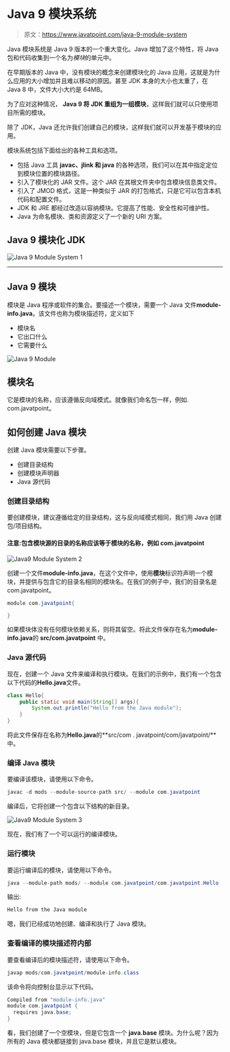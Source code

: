 # Java 9 模块系统

> 原文：<https://www.javatpoint.com/java-9-module-system>

Java 模块系统是 Java 9 版本的一个重大变化。Java 增加了这个特性，将 Java 包和代码收集到一个名为*模块*的单元中。

在早期版本的 Java 中，没有模块的概念来创建模块化的 Java 应用，这就是为什么应用的大小增加并且难以移动的原因。甚至 JDK 本身的大小也太重了，在 Java 8 中，文件大小大约是 64MB。

为了应对这种情况， **Java 9 将 JDK 重组为一组模块**，这样我们就可以只使用项目所需的模块。

除了 JDK，Java 还允许我们创建自己的模块，这样我们就可以开发基于模块的应用。

模块系统包括下面给出的各种工具和选项。

*   包括 Java 工具 **javac、jlink 和 java** 的各种选项，我们可以在其中指定定位到模块位置的模块路径。
*   引入了模块化的 JAR 文件。这个 JAR 在其根文件夹中包含模块信息类文件。
*   引入了 JMOD 格式，这是一种类似于 JAR 的打包格式，只是它可以包含本机代码和配置文件。
*   JDK 和 JRE 都经过改造以容纳模块。它提高了性能、安全性和可维护性。
*   Java 为命名模块、类和资源定义了一个新的 URI 方案。

## Java 9 模块化 JDK

![Java 9 Module System 1](../img/22fce40be232bf4cdd12e80d5d5849c7.png)

* * *

## Java 9 模块

模块是 Java 程序或软件的集合。要描述一个模块，需要一个 Java 文件**module-info.java**。该文件也称为模块描述符，定义如下

*   模块名
*   它出口什么
*   它需要什么

![Java 9 Module](../img/6a693f4878474eb27ec5be7b59e73072.png)

## 模块名

它是模块的名称，应该遵循反向域模式。就像我们命名包一样，例如. com.javatpoint。

## 如何创建 Java 模块

创建 Java 模块需要以下步骤。

*   创建目录结构
*   创建模块声明器
*   Java 源代码

### 创建目录结构

要创建模块，建议遵循给定的目录结构，这与反向域模式相同，我们用 Java 创建包/项目结构。

#### 注意:包含模块源的目录的名称应该等于模块的名称，例如 com.javatpoint

![Java9 Module System 2](../img/2ffda761dd5f13d8c138eedf25c14a33.png)

创建一个文件**module-info.java**，在这个文件中，使用**模块**标识符声明一个模块，并提供与包含它的目录名相同的模块名。在我们的例子中，我们的目录名是 com.javatpoint。

```java
module com.javatpoint{

}

```

如果模块体没有任何模块依赖关系，则将其留空。将此文件保存在名为**module-info.java**的 **src/com.javatpoint** 中。

### Java 源代码

现在，创建一个 Java 文件来编译和执行模块。在我们的示例中，我们有一个包含以下代码的**Hello.java**文件。

```java
class Hello{
	public static void main(String[] args){
		System.out.println("Hello from the Java module");
	}
}

```

将此文件保存在名称为**Hello.java**的**src/com . javatpoint/com/javatpoint/**中。

### 编译 Java 模块

要编译该模块，请使用以下命令。

```java
javac -d mods --module-source-path src/ --module com.javatpoint

```

编译后，它将创建一个包含以下结构的新目录。

![Java9 Module System 3](../img/9a924b9b8f7dac9a86d68a364bf37ace.png)

现在，我们有了一个可以运行的编译模块。

### 运行模块

要运行编译后的模块，请使用以下命令。

```java
java --module-path mods/ --module com.javatpoint/com.javatpoint.Hello

```

输出:

```java
Hello from the Java module

```

嗯，我们已经成功地创建、编译和执行了 Java 模块。

### 查看编译的模块描述符内部

要查看编译后的模块描述符，请使用以下命令。

```java
javap mods/com.javatpoint/module-info.class

```

该命令将向控制台显示以下代码。

```java
Compiled from "module-info.java"
module com.javatpoint {
  requires java.base;
}

```

看，我们创建了一个空模块，但是它包含一个 **java.base** 模块。为什么呢？因为所有的 Java 模块都链接到 java.base 模块，并且它是默认模块。